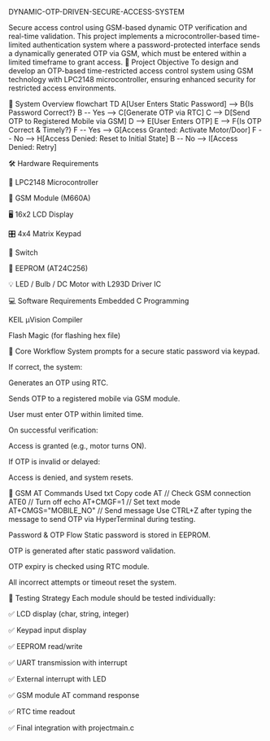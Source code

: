 DYNAMIC-OTP-DRIVEN-SECURE-ACCESS-SYSTEM

Secure access control using GSM-based dynamic OTP verification and real-time validation. This project implements a microcontroller-based time-limited authentication system where a password-protected interface sends a dynamically generated OTP via GSM, which must be entered within a limited timeframe to grant access. 🧠 Project Objective To design and develop an OTP-based time-restricted access control system using GSM technology with LPC2148 microcontroller, ensuring enhanced security for restricted access environments.

🧩 System Overview flowchart TD A[User Enters Static Password] --> B{Is Password Correct?} B -- Yes --> C[Generate OTP via RTC] C --> D[Send OTP to Registered Mobile via GSM] D --> E[User Enters OTP] E --> F{Is OTP Correct & Timely?} F -- Yes --> G[Access Granted: Activate Motor/Door] F -- No --> H[Access Denied: Reset to Initial State] B -- No --> I[Access Denied: Retry]

🛠️ Hardware Requirements

🧠 LPC2148 Microcontroller

📡 GSM Module (M660A)

🖥️ 16x2 LCD Display

🎛️ 4x4 Matrix Keypad

🔘 Switch

💾 EEPROM (AT24C256)

💡 LED / Bulb / DC Motor with L293D Driver IC

💻 Software Requirements Embedded C Programming

KEIL µVision Compiler

Flash Magic (for flashing hex file)

🔄 Core Workflow System prompts for a secure static password via keypad.

If correct, the system:

Generates an OTP using RTC.

Sends OTP to a registered mobile via GSM module.

User must enter OTP within limited time.

On successful verification:

Access is granted (e.g., motor turns ON).

If OTP is invalid or delayed:

Access is denied, and system resets.

💬 GSM AT Commands Used txt Copy code AT // Check GSM connection ATE0 // Turn off echo AT+CMGF=1 // Set text mode AT+CMGS="MOBILE_NO" // Send message Use CTRL+Z after typing the message to send OTP via HyperTerminal during testing.

Password & OTP Flow Static password is stored in EEPROM.

OTP is generated after static password validation.

OTP expiry is checked using RTC module.

All incorrect attempts or timeout reset the system.

🧪 Testing Strategy Each module should be tested individually:

✅ LCD display (char, string, integer)

✅ Keypad input display

✅ EEPROM read/write

✅ UART transmission with interrupt

✅ External interrupt with LED

✅ GSM module AT command response

✅ RTC time readout

✅ Final integration with projectmain.c
